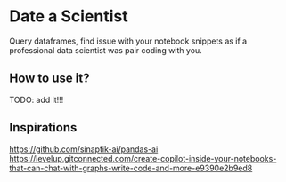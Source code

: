 
# Date a Scientist

Query dataframes, find issue with your notebook snippets as if a professional data scientist was pair coding with you.

## How to use it?

TODO: add it!!!

## Inspirations

https://github.com/sinaptik-ai/pandas-ai
https://levelup.gitconnected.com/create-copilot-inside-your-notebooks-that-can-chat-with-graphs-write-code-and-more-e9390e2b9ed8
